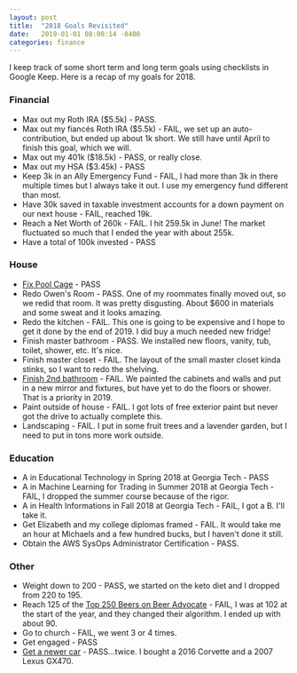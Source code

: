 ```yaml
---
layout: post
title:  "2018 Goals Revisited"
date:   2019-01-01 08:00:14 -0400
categories: finance
---
```


I keep track of some short term and long term goals using checklists in Google Keep. Here is a recap of my goals for 2018.

### Financial
* Max out my Roth IRA ($5.5k) - PASS.
* Max out my fiancés Roth IRA ($5.5k) - FAIL, we set up an auto-contribution, but ended up about 1k short. We still have until April to finish this goal, which we will.
* Max out my 401k ($18.5k) - PASS, or really close.
* Max out my HSA ($3.45k) - PASS
* Keep 3k in an Ally Emergency Fund - FAIL, I had more than 3k in there multiple times but I always take it out. I use my emergency fund different than most.
* Have 30k saved in taxable investment accounts for a down payment on our next house - FAIL, reached 19k.
* Reach a Net Worth of 260k - FAIL. I hit 259.5k in June! The market fluctuated so much that I ended the year with about 255k.
* Have a total of 100k invested - PASS

### House
* [Fix Pool Cage](https://rskelton.com/pool-enclosure-replacement/) - PASS
* Redo Owen's Room - PASS. One of my roommates finally moved out, so we redid that room. It was pretty disgusting. About $600 in materials and some sweat and it looks amazing.
* Redo the kitchen - FAIL. This one is going to be expensive and I hope to get it done by the end of 2019. I did buy a much needed new fridge!
* Finish master bathroom - PASS. We installed new floors, vanity, tub, toilet, shower, etc. It's nice.
* Finish master closet - FAIL. The layout of the small master closet kinda stinks, so I want to redo the shelving.
* [Finish 2nd bathroom](https://rskelton.com/$500-bathroom-remodel/) - FAIL. We painted the cabinets and walls and put in a new mirror and fixtures, but have yet to do the floors or shower. That is a priority in 2019.
* Paint outside of house - FAIL. I got lots of free exterior paint but never got the drive to actually complete this.
* Landscaping - FAIL. I put in some fruit trees and a lavender garden, but I need to put in tons more work outside.

### Education
* A in Educational Technology in Spring 2018 at Georgia Tech - PASS
* A in Machine Learning for Trading in Summer 2018 at Georgia Tech - FAIL, I dropped the summer course because of the rigor.
* A in Health Informations in Fall 2018 at Georgia Tech - FAIL, I got a B. I'll take it.
* Get Elizabeth and my college diplomas framed - FAIL. It would take me an hour at Michaels and a few hundred bucks, but I haven't done it still.
* Obtain the AWS SysOps Administrator Certification - PASS.

### Other
* Weight down to 200 - PASS, we started on the keto diet and I dropped from 220 to 195.
* Reach 125 of the [Top 250 Beers on Beer Advocate](https://www.beeradvocate.com/lists/top/) - FAIL, I was at 102 at the start of the year, and they changed their algorithm. I ended up with about 90.
* Go to church - FAIL, we went 3 or 4 times.
* Get engaged - PASS
* [Get a newer car](https://rskelton.com/category/cars/) - PASS...twice. I bought a 2016 Corvette and a 2007 Lexus GX470.
